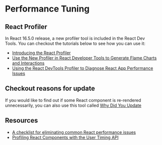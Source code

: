 # Performance Tuning

## React Profiler

In React 16.5.0 release, a new profiler tool is included in the React Dev Tools. You can checkout the tutorials below to see how you can use it:

- [Introducing the React Profiler](https://reactjs.org/blog/2018/09/10/introducing-the-react-profiler.html)
- [Use the New Profiler in React Developer Tools to Generate Flame Charts and Interactions](https://elijahmanor.com/react-devtools-profiler/)
- [Using the React DevTools Profiler to Diagnose React App Performance Issues](https://www.netlify.com/blog/2018/08/29/using-the-react-devtools-profiler-to-diagnose-react-app-performance-issues/)

## Checkout reasons for update

If you would like to find out if some React component is re-rendered unnecessarily, you can also use this tool called [Why Did You Update](https://github.com/maicki/why-did-you-update)

## Resources

- [A checklist for eliminating common React performance issues](https://logrocket-blog.ghost.io/death-by-a-thousand-cuts-a-checklist-for-eliminating-common-react-performance-issues/)
- [Profiling React Components with the User Timing API](https://www.telerik.com/blogs/profiling-react-components-with-the-user-timing-api)
